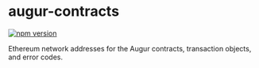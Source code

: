 augur-contracts
===============

[![npm version](https://badge.fury.io/js/augur-contracts.svg)](http://badge.fury.io/js/augur-contracts)

Ethereum network addresses for the Augur contracts, transaction objects, and error codes.
